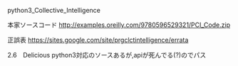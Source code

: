 python3_Collective_Intelligence

本家ソースコード
http://examples.oreilly.com/9780596529321/PCI_Code.zip

正誤表
https://sites.google.com/site/prgclctintelligence/errata

2.6　Delicious
python3対応のソースあるが,apiが死んでる(?)のでパス
